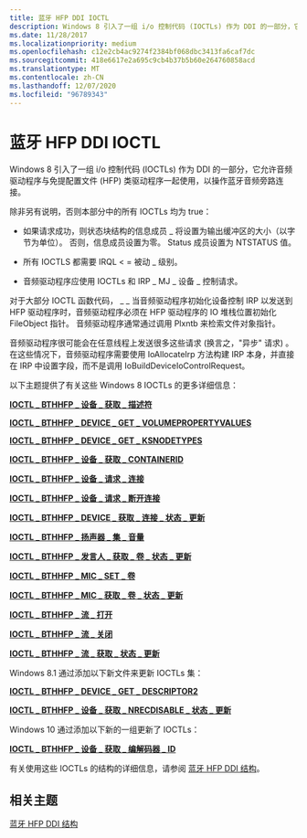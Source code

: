 ```yaml
---
title: 蓝牙 HFP DDI IOCTL
description: Windows 8 引入了一组 i/o 控制代码 (IOCTLs) 作为 DDI 的一部分，它允许音频驱动程序与免提配置文件 (HFP) 类驱动程序一起使用，以操作蓝牙音频旁路连接。
ms.date: 11/28/2017
ms.localizationpriority: medium
ms.openlocfilehash: c12e2cb4ac9274f2384bf068dbc3413fa6caf7dc
ms.sourcegitcommit: 418e6617e2a695c9cb4b37b5b60e264760858acd
ms.translationtype: MT
ms.contentlocale: zh-CN
ms.lasthandoff: 12/07/2020
ms.locfileid: "96789343"
---
```

# <a name="bluetooth-hfp-ddi-ioctls"></a>蓝牙 HFP DDI IOCTL


Windows 8 引入了一组 i/o 控制代码 (IOCTLs) 作为 DDI 的一部分，它允许音频驱动程序与免提配置文件 (HFP) 类驱动程序一起使用，以操作蓝牙音频旁路连接。

除非另有说明，否则本部分中的所有 IOCTLs 均为 true：

-   如果请求成功，则状态块结构的信息成员 \_ 将设置为输出缓冲区的大小（以字节为单位）。 否则，信息成员设置为零。 Status 成员设置为 NTSTATUS 值。

-   所有 IOCTLS 都需要 IRQL &lt; = 被动 \_ 级别。

-   音频驱动程序应使用 IOCTLs 和 IRP \_ MJ \_ 设备 \_ 控制请求。

对于大部分 IOCTL 函数代码， \_ \_ 当音频驱动程序初始化设备控制 IRP 以发送到 HFP 驱动程序时，音频驱动程序必须在 HFP 驱动程序的 IO 堆栈位置初始化 FileObject 指针。 音频驱动程序通常通过调用 Plxntb 来检索文件对象指针。

音频驱动程序很可能会在任意线程上发送很多这些请求 (换言之，"异步" 请求) 。 在这些情况下，音频驱动程序需要使用 IoAllocateIrp 方法构建 IRP 本身，并直接在 IRP 中设置字段，而不是调用 IoBuildDeviceIoControlRequest。

以下主题提供了有关这些 Windows 8 IOCTLs 的更多详细信息：

[**IOCTL \_ BTHHFP \_ 设备 \_ 获取 \_ 描述符**](/windows-hardware/drivers/ddi/bthhfpddi/ni-bthhfpddi-ioctl_bthhfp_device_get_descriptor)

[**IOCTL \_ BTHHFP \_ DEVICE \_ GET \_ VOLUMEPROPERTYVALUES**](/windows-hardware/drivers/ddi/bthhfpddi/ni-bthhfpddi-ioctl_bthhfp_device_get_volumepropertyvalues)

[**IOCTL \_ BTHHFP \_ DEVICE \_ GET \_ KSNODETYPES**](/windows-hardware/drivers/ddi/bthhfpddi/ni-bthhfpddi-ioctl_bthhfp_device_get_ksnodetypes)

[**IOCTL \_ BTHHFP \_ 设备 \_ 获取 \_ CONTAINERID**](/windows-hardware/drivers/ddi/bthhfpddi/ni-bthhfpddi-ioctl_bthhfp_device_get_containerid)

[**IOCTL \_ BTHHFP \_ 设备 \_ 请求 \_ 连接**](/windows-hardware/drivers/ddi/bthhfpddi/ni-bthhfpddi-ioctl_bthhfp_device_request_connect)

[**IOCTL \_ BTHHFP \_ 设备 \_ 请求 \_ 断开连接**](/windows-hardware/drivers/ddi/bthhfpddi/ni-bthhfpddi-ioctl_bthhfp_device_request_disconnect)

[**IOCTL \_ BTHHFP \_ DEVICE \_ 获取 \_ 连接 \_ 状态 \_ 更新**](/windows-hardware/drivers/ddi/bthhfpddi/ni-bthhfpddi-ioctl_bthhfp_device_get_connection_status_update)

[**IOCTL \_ BTHHFP \_ 扬声器 \_ 集 \_ 音量**](/windows-hardware/drivers/ddi/bthhfpddi/ni-bthhfpddi-ioctl_bthhfp_speaker_set_volume)

[**IOCTL \_ BTHHFP \_ 发言人 \_ 获取 \_ 卷 \_ 状态 \_ 更新**](/windows-hardware/drivers/ddi/bthhfpddi/ni-bthhfpddi-ioctl_bthhfp_speaker_get_volume_status_update)

[**IOCTL \_ BTHHFP \_ MIC \_ SET \_ 卷**](/windows-hardware/drivers/ddi/bthhfpddi/ni-bthhfpddi-ioctl_bthhfp_mic_set_volume)

[**IOCTL \_ BTHHFP \_ MIC \_ 获取 \_ 卷 \_ 状态 \_ 更新**](/windows-hardware/drivers/ddi/bthhfpddi/ni-bthhfpddi-ioctl_bthhfp_mic_get_volume_status_update)

[**IOCTL \_ BTHHFP \_ 流 \_ 打开**](/windows-hardware/drivers/ddi/bthhfpddi/ni-bthhfpddi-ioctl_bthhfp_stream_open)

[**IOCTL \_ BTHHFP \_ 流 \_ 关闭**](/windows-hardware/drivers/ddi/bthhfpddi/ni-bthhfpddi-ioctl_bthhfp_stream_close)

[**IOCTL \_ BTHHFP \_ 流 \_ 获取 \_ 状态 \_ 更新**](/windows-hardware/drivers/ddi/bthhfpddi/ni-bthhfpddi-ioctl_bthhfp_stream_get_status_update)

Windows 8.1 通过添加以下新文件来更新 IOCTLs 集：

[**IOCTL \_ BTHHFP \_ DEVICE \_ GET \_ DESCRIPTOR2**](/windows-hardware/drivers/ddi/bthhfpddi/ni-bthhfpddi-ioctl_bthhfp_device_get_descriptor2)

[**IOCTL \_ BTHHFP \_ 设备 \_ 获取 \_ NRECDISABLE \_ 状态 \_ 更新**](/windows-hardware/drivers/ddi/bthhfpddi/ni-bthhfpddi-ioctl_bthhfp_device_get_nrecdisable_status_update)

Windows 10 通过添加以下新的一组更新了 IOCTLs：

[**IOCTL \_ BTHHFP \_ 设备 \_ 获取 \_ 编解码器 \_ ID**](/windows-hardware/drivers/ddi/bthhfpddi/ni-bthhfpddi-ioctl_bthhfp_device_get_codec_id)

有关使用这些 IOCTLs 的结构的详细信息，请参阅 [蓝牙 HFP DDI 结构](bluetooth-hfp-ddi-structures.md)。

## <a name="span-idrelated_topicsspanrelated-topics"></a><span id="related_topics"></span>相关主题


[蓝牙 HFP DDI 结构](bluetooth-hfp-ddi-structures.md)

 

